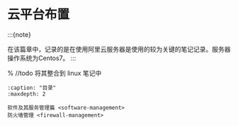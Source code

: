 # 云平台布置

:::{note}

在该篇章中，记录的是在使用阿里云服务器是使用的较为关键的笔记记录。服务器操作系统为Centos7。
:::

% //todo 将其整合到 linux 笔记中

```{toctree}
:caption: "目录"
:maxdepth: 2

软件及其服务管理篇 <software-management>
防火墙管理 <firewall-management>
```
